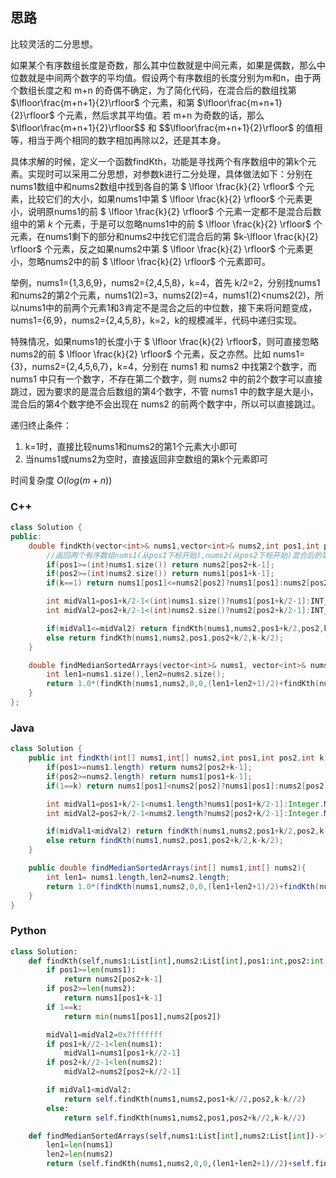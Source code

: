 ## 思路

比较灵活的二分思想。

如果某个有序数组长度是奇数，那么其中位数就是中间元素，如果是偶数，那么中位数就是中间两个数字的平均值。假设两个有序数组的长度分别为m和n，由于两个数组长度之和 m+n 的奇偶不确定，为了简化代码，在混合后的数组找第 $\lfloor\frac{m+n+1}{2}\rfloor$ 个元素，和第 $\lfloor\frac{m+n+1}{2}\rfloor$ 个元素，然后求其平均值。若 m+n 为奇数的话，那么 $\lfloor\frac{m+n+1}{2}\rfloor$$ 和 $$\lfloor\frac{m+n+1}{2}\rfloor$ 的值相等，相当于两个相同的数字相加再除以2，还是其本身。

具体求解的时候，定义一个函数findKth，功能是寻找两个有序数组中的第k个元素。实现时可以采用二分思想，对参数k进行二分处理，具体做法如下：分别在nums1数组中和nums2数组中找到各自的第 $ \lfloor \frac{k}{2} \rfloor$ 个元素，比较它们的大小，如果nums1中第 $ \lfloor \frac{k}{2} \rfloor$ 个元素更小，说明原nums1的前 $ \lfloor \frac{k}{2} \rfloor$ 个元素一定都不是混合后数组中的第 $k$ 个元素，于是可以忽略nums1中的前 $ \lfloor \frac{k}{2} \rfloor$ 个元素，在nums1剩下的部分和nums2中找它们混合后的第 $k-\lfloor \frac{k}{2} \rfloor$ 个元素，反之如果nums2中第 $ \lfloor \frac{k}{2} \rfloor$ 个元素更小，忽略nums2中的前 $ \lfloor \frac{k}{2} \rfloor$ 个元素即可。

举例，nums1={1,3,6,9}，nums2={2,4,5,8}，k=4，首先 k/2=2，分别找nums1和nums2的第2个元素，nums1(2)=3，nums2(2)=4，nums1(2)<nums2(2)，所以nums1中的前两个元素1和3肯定不是混合之后的中位数，接下来将问题变成，nums1={6,9}，nums2={2,4,5,8}，k=2，k的规模减半，代码中递归实现。

特殊情况，如果nums1的长度小于 $ \lfloor \frac{k}{2} \rfloor$，则可直接忽略nums2的前 $ \lfloor \frac{k}{2} \rfloor$ 个元素，反之亦然。比如 nums1={3}，nums2={2,4,5,6,7}，k=4，分别在 nums1 和 nums2 中找第2个数字，而 nums1 中只有一个数字，不存在第二个数字，则 nums2 中的前2个数字可以直接跳过，因为要求的是混合后数组的第4个数字，不管 nums1 中的数字是大是小，混合后的第4个数字绝不会出现在 nums2 的前两个数字中，所以可以直接跳过。

递归终止条件：

1. k=1时，直接比较nums1和nums2的第1个元素大小即可
2. 当nums1或nums2为空时，直接返回非空数组的第k个元素即可

时间复杂度 $O(log(m+n))$

### C++

```c++
class Solution {
public:
    double findKth(vector<int>& nums1,vector<int>& nums2,int pos1,int pos2,int k){
        //返回两个有序数组nums1(从pos1下标开始),nums2(从pos2下标开始)混合后的第k个元素
        if(pos1>=(int)nums1.size()) return nums2[pos2+k-1];
        if(pos2>=(int)nums2.size()) return nums1[pos1+k-1];
        if(k==1) return nums1[pos1]<=nums2[pos2]?nums1[pos1]:nums2[pos2];

        int midVal1=pos1+k/2-1<(int)nums1.size()?nums1[pos1+k/2-1]:INT_MAX;
        int midVal2=pos2+k/2-1<(int)nums2.size()?nums2[pos2+k/2-1]:INT_MAX;

        if(midVal1<=midVal2) return findKth(nums1,nums2,pos1+k/2,pos2,k-k/2);
        else return findKth(nums1,nums2,pos1,pos2+k/2,k-k/2);
    }

    double findMedianSortedArrays(vector<int>& nums1, vector<int>& nums2) {
        int len1=nums1.size(),len2=nums2.size();
        return 1.0*(findKth(nums1,nums2,0,0,(len1+len2+1)/2)+findKth(nums1,nums2,0,0,(len1+len2+2)/2))/2.0;
    }
};
```

### Java

```java
class Solution {
    public int findKth(int[] nums1,int[] nums2,int pos1,int pos2,int k){
        if(pos1>=nums1.length) return nums2[pos2+k-1];
        if(pos2>=nums2.length) return nums1[pos1+k-1];
        if(1==k) return nums1[pos1]<nums2[pos2]?nums1[pos1]:nums2[pos2];

        int midVal1=pos1+k/2-1<nums1.length?nums1[pos1+k/2-1]:Integer.MAX_VALUE;
        int midVal2=pos2+k/2-1<nums2.length?nums2[pos2+k/2-1]:Integer.MAX_VALUE;

        if(midVal1<midVal2) return findKth(nums1,nums2,pos1+k/2,pos2,k-k/2);
        else return findKth(nums1,nums2,pos1,pos2+k/2,k-k/2);
    }

    public double findMedianSortedArrays(int[] nums1,int[] nums2){
        int len1= nums1.length,len2=nums2.length;
        return 1.0*(findKth(nums1,nums2,0,0,(len1+len2+1)/2)+findKth(nums1,nums2,0,0,(len1+len2+2)/2))/2;
    }
}
```

### Python

```python
class Solution:
    def findKth(self,nums1:List[int],nums2:List[int],pos1:int,pos2:int,k:int)->int:
        if pos1>=len(nums1):
            return nums2[pos2+k-1]
        if pos2>=len(nums2):
            return nums1[pos1+k-1]
        if 1==k:
            return min(nums1[pos1],nums2[pos2])

        midVal1=midVal2=0x7fffffff
        if pos1+k//2-1<len(nums1):
            midVal1=nums1[pos1+k//2-1]
        if pos2+k//2-1<len(nums2):
            midVal2=nums2[pos2+k//2-1]

        if midVal1<midVal2:
            return self.findKth(nums1,nums2,pos1+k//2,pos2,k-k//2)
        else:
            return self.findKth(nums1,nums2,pos1,pos2+k//2,k-k//2)

    def findMedianSortedArrays(self,nums1:List[int],nums2:List[int])->float:
        len1=len(nums1)
        len2=len(nums2)
        return (self.findKth(nums1,nums2,0,0,(len1+len2+1)//2)+self.findKth(nums1,nums2,0,0,(len1+len2+2)//2))/2
```

